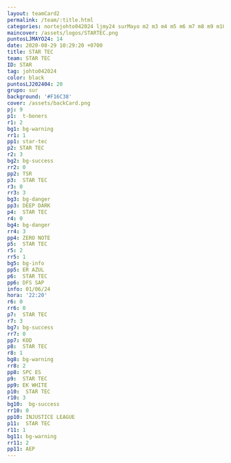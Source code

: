 ```yaml
---
layout: teamCard2
permalink: /team/:title.html
categories: nortejohto042024 ljmy24 surMayo m2 m3 m4 m5 m6 m7 m8 m9 m10 m11
maincover: /assets/logos/STARTEC.png
puntosLJMAYO24: 14
date: 2020-08-29 10:29:20 +0700
title: STAR TEC
team: STAR TEC
ID: STAR
tag: johto042024
color: black
puntosLJ202404: 20
grupo: sur
background: '#F16C38'
cover: /assets/backCard.png
pj: 9
p1:  t-boners
r1: 2
bg1: bg-warning
rr1: 1
pp1: star-tec
p2: STAR TEC
r2: 3
bg2: bg-success
rr2: 0
pp2: TSR
p3:  STAR TEC
r3: 0
rr3: 3
bg3: bg-danger
pp3: DEEP DARK
p4:  STAR TEC
r4: 0
bg4: bg-danger
rr4: 3
pp4: ZERO NOTE
p5:  STAR TEC
r5: 2
rr5: 1
bg5: bg-info
pp5: ER AZUL
p6:  STAR TEC
pp6: DFS SAP
info: 01/06/24
hora: '22:20'
r6: 0
rr6: 0
p7:  STAR TEC
r7: 3
bg7: bg-success
rr7: 0
pp7: KOD
p8:  STAR TEC
r8: 1
bg8: bg-warning
rr8: 2
pp8: SPC ES
p9:  STAR TEC
pp9: EK WHITE
p10:  STAR TEC
r10: 3
bg10:  bg-success
rr10: 0
pp10: INJUSTICE LEAGUE
p11:  STAR TEC
r11: 1
bg11: bg-warning
rr11: 2
pp11: AEP
---
```



